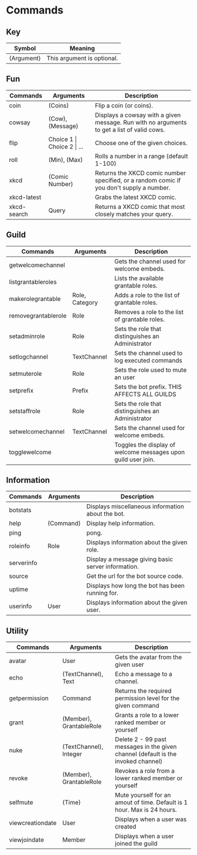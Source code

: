 # Commands

## Key
| Symbol     | Meaning                    |
| ---------- | -------------------------- |
| (Argument) | This argument is optional. |

## Fun
| Commands    | Arguments                   | Description                                                                                |
| ----------- | --------------------------- | ------------------------------------------------------------------------------------------ |
| coin        | (Coins)                     | Flip a coin (or coins).                                                                    |
| cowsay      | (Cow), (Message)            | Displays a cowsay with a given message. Run with no arguments to get a list of valid cows. |
| flip        | Choice 1 \| Choice 2 \| ... | Choose one of the given choices.                                                           |
| roll        | (Min), (Max)                | Rolls a number in a range (default 1-100)                                                  |
| xkcd        | (Comic Number)              | Returns the XKCD comic number specified, or a random comic if you don't supply a number.   |
| xkcd-latest | <none>                      | Grabs the latest XKCD comic.                                                               |
| xkcd-search | Query                       | Returns a XKCD comic that most closely matches your query.                                 |

## Guild
| Commands            | Arguments      | Description                                                   |
| ------------------- | -------------- | ------------------------------------------------------------- |
| getwelcomechannel   | <none>         | Gets the channel used for welcome embeds.                     |
| listgrantableroles  | <none>         | Lists the available grantable roles.                          |
| makerolegrantable   | Role, Category | Adds a role to the list of grantable roles.                   |
| removegrantablerole | Role           | Removes a role to the list of grantable roles.                |
| setadminrole        | Role           | Sets the role that distinguishes an Administrator             |
| setlogchannel       | TextChannel    | Sets the channel used to log executed commands                |
| setmuterole         | Role           | Sets the role used to mute an user                            |
| setprefix           | Prefix         | Sets the bot prefix. THIS AFFECTS ALL GUILDS                  |
| setstaffrole        | Role           | Sets the role that distinguishes an Administrator             |
| setwelcomechannel   | TextChannel    | Sets the channel used for welcome embeds.                     |
| togglewelcome       | <none>         | Toggles the display of welcome messages upon guild user join. |

## Information
| Commands   | Arguments | Description                                        |
| ---------- | --------- | -------------------------------------------------- |
| botstats   | <none>    | Displays miscellaneous information about the bot.  |
| help       | (Command) | Display help information.                          |
| ping       | <none>    | pong.                                              |
| roleinfo   | Role      | Displays information about the given role.         |
| serverinfo | <none>    | Display a message giving basic server information. |
| source     | <none>    | Get the url for the bot source code.               |
| uptime     | <none>    | Displays how long the bot has been running for.    |
| userinfo   | User      | Displays information about the given user.         |

## Utility
| Commands         | Arguments               | Description                                                                       |
| ---------------- | ----------------------- | --------------------------------------------------------------------------------- |
| avatar           | User                    | Gets the avatar from the given user                                               |
| echo             | (TextChannel), Text     | Echo a message to a channel.                                                      |
| getpermission    | Command                 | Returns the required permission level for the given command                       |
| grant            | (Member), GrantableRole | Grants a role to a lower ranked member or yourself                                |
| nuke             | (TextChannel), Integer  | Delete 2 - 99 past messages in the given channel (default is the invoked channel) |
| revoke           | (Member), GrantableRole | Revokes a role from a lower ranked member or yourself                             |
| selfmute         | (Time)                  | Mute yourself for an amout of time. Default is 1 hour. Max is 24 hours.           |
| viewcreationdate | User                    | Displays when a user was created                                                  |
| viewjoindate     | Member                  | Displays when a user joined the guild                                             |

